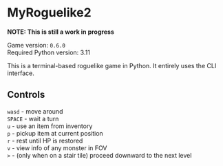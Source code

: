 # MyRoguelike2
**NOTE: This is still a work in progress**

Game version: `0.6.0`<br />
Required Python version: 3.11

This is a terminal-based roguelike game in Python.
It entirely uses the CLI interface.

## Controls
`wasd` - move around<br />
`SPACE` - wait a turn<br />
`u` - use an item from inventory<br />
`p` - pickup item at current position<br />
`r` - rest until HP is restored<br />
`v` - view info of any monster in FOV<br />
`>` - (only when on a stair tile) proceed downward to the next level<br />

